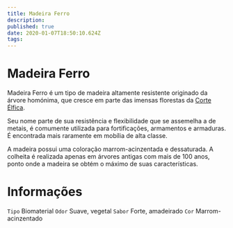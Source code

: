 ```yaml
---
title: Madeira Ferro
description: 
published: true
date: 2020-01-07T18:50:10.624Z
tags: 
---
```


# Madeira Ferro
Madeira Ferro é um tipo de madeira altamente resistente originado da árvore homónima, que cresce em parte das imensas florestas da [Corte Élfica](http://localhost/faccoes/nacoes/corte-elfica#corte-elfica).

Seu nome parte de sua resistência e flexibilidade que se assemelha a de metais, é comumente utilizada para fortificações, armamentos e armaduras. É encontrada mais raramente em mobília de alta classe.

A madeira possui uma coloração marrom-acinzentada e dessaturada. A colheita é realizada apenas em árvores antigas com mais de 100 anos, ponto onde a madeira se obtém o máximo de suas características.

# Informações
`Tipo` Biomaterial
`Odor` Suave, vegetal
`Sabor` Forte, amadeirado
`Cor` Marrom-acinzentado